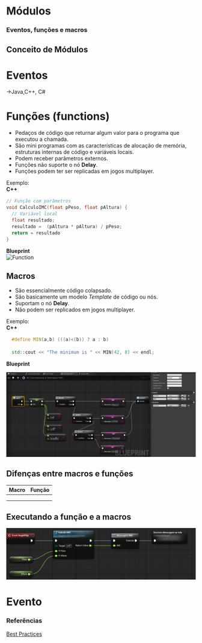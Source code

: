 #  Módulos

### Eventos, funções e macros

## Conceito de Módulos

# Eventos
->Java,C++, C#

# Funções (**functions**)
- Pedaços de código que returnar algum valor
para o programa que executou a chamada.
- São mini programas com as características de alocação de memória, estruturas internas de código e variáveis locais.
- Podem receber parâmetros externos.  
- Funções não suporte o nó **Delay**.
- Funções podem ter ser replicadas
em jogos multiplayer.

Exemplo:  
**C++**   
```c
// Função com parâmetros
void CalculoIMC(float pPeso, float pAltura) {
  // Variável local
  float resultado;
  resultado =  (pAltura * pAltura) / pPeso;
  return = resultado
}  
```
**Blueprint**   
![Function](../imagens/modulos/ue4_blueprint.png)

## Macros
- São essencialmente código colapsado.
- São basicamente um modelo *Template* de código ou nós.
- Suportam o nó **Delay**.
- Não podem ser replicados em jogos multiplayer.

Exemplo:  
**C++**
```cpp
  #define MIN(a,b) (((a)<(b)) ? a : b)

  std::cout << "The minimum is " << MIN(42, 8) << endl;
```

**Blueprint**

![Function](../imagens/modulos/modulo2.png)

## Difenças entre macros e funções
|Macro  |Função  |
|:-:|-|
|  |  |
|  |  |
|  |  |

## Executando a função e a macros  
![Function](../imagens/modulos/modulo3.png)
# Evento


### Referências

[Best Practices](https://docs.unrealengine.com/en-US/Engine/Blueprints/BestPractices/index.html)
